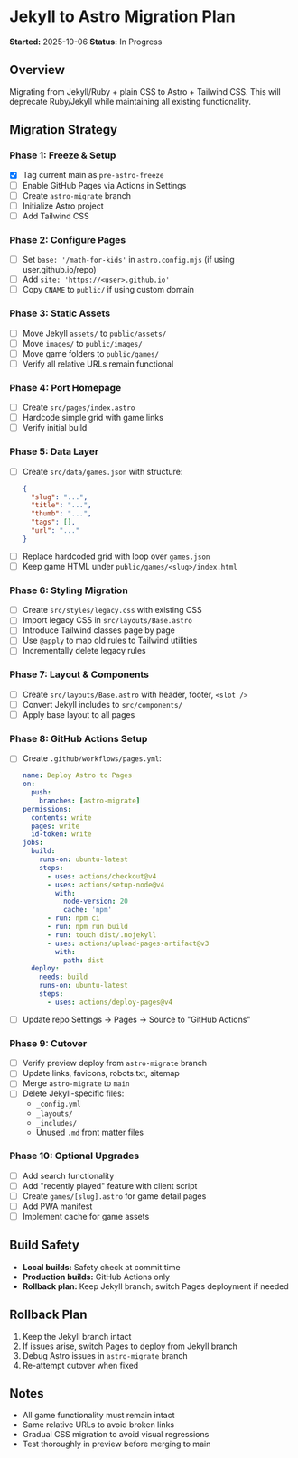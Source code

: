 # Jekyll to Astro Migration Plan

**Started:** 2025-10-06
**Status:** In Progress

## Overview

Migrating from Jekyll/Ruby + plain CSS to Astro + Tailwind CSS. This will deprecate Ruby/Jekyll while maintaining all existing functionality.

## Migration Strategy

### Phase 1: Freeze & Setup

- [x] Tag current main as `pre-astro-freeze`
- [ ] Enable GitHub Pages via Actions in Settings
- [ ] Create `astro-migrate` branch
- [ ] Initialize Astro project
- [ ] Add Tailwind CSS

### Phase 2: Configure Pages

- [ ] Set `base: '/math-for-kids'` in `astro.config.mjs` (if using user.github.io/repo)
- [ ] Add `site: 'https://<user>.github.io'`
- [ ] Copy `CNAME` to `public/` if using custom domain

### Phase 3: Static Assets

- [ ] Move Jekyll `assets/` to `public/assets/`
- [ ] Move `images/` to `public/images/`
- [ ] Move game folders to `public/games/`
- [ ] Verify all relative URLs remain functional

### Phase 4: Port Homepage

- [ ] Create `src/pages/index.astro`
- [ ] Hardcode simple grid with game links
- [ ] Verify initial build

### Phase 5: Data Layer

- [ ] Create `src/data/games.json` with structure:
  ```json
  {
    "slug": "...",
    "title": "...",
    "thumb": "...",
    "tags": [],
    "url": "..."
  }
  ```
- [ ] Replace hardcoded grid with loop over `games.json`
- [ ] Keep game HTML under `public/games/<slug>/index.html`

### Phase 6: Styling Migration

- [ ] Create `src/styles/legacy.css` with existing CSS
- [ ] Import legacy CSS in `src/layouts/Base.astro`
- [ ] Introduce Tailwind classes page by page
- [ ] Use `@apply` to map old rules to Tailwind utilities
- [ ] Incrementally delete legacy rules

### Phase 7: Layout & Components

- [ ] Create `src/layouts/Base.astro` with header, footer, `<slot />`
- [ ] Convert Jekyll includes to `src/components/`
- [ ] Apply base layout to all pages

### Phase 8: GitHub Actions Setup

- [ ] Create `.github/workflows/pages.yml`:
  ```yaml
  name: Deploy Astro to Pages
  on:
    push:
      branches: [astro-migrate]
  permissions:
    contents: write
    pages: write
    id-token: write
  jobs:
    build:
      runs-on: ubuntu-latest
      steps:
        - uses: actions/checkout@v4
        - uses: actions/setup-node@v4
          with:
            node-version: 20
            cache: 'npm'
        - run: npm ci
        - run: npm run build
        - run: touch dist/.nojekyll
        - uses: actions/upload-pages-artifact@v3
          with:
            path: dist
    deploy:
      needs: build
      runs-on: ubuntu-latest
      steps:
        - uses: actions/deploy-pages@v4
  ```
- [ ] Update repo Settings → Pages → Source to "GitHub Actions"

### Phase 9: Cutover

- [ ] Verify preview deploy from `astro-migrate` branch
- [ ] Update links, favicons, robots.txt, sitemap
- [ ] Merge `astro-migrate` to `main`
- [ ] Delete Jekyll-specific files:
  - `_config.yml`
  - `_layouts/`
  - `_includes/`
  - Unused `.md` front matter files

### Phase 10: Optional Upgrades

- [ ] Add search functionality
- [ ] Add "recently played" feature with client script
- [ ] Create `games/[slug].astro` for game detail pages
- [ ] Add PWA manifest
- [ ] Implement cache for game assets

## Build Safety

- **Local builds:** Safety check at commit time
- **Production builds:** GitHub Actions only
- **Rollback plan:** Keep Jekyll branch; switch Pages deployment if needed

## Rollback Plan

1. Keep the Jekyll branch intact
2. If issues arise, switch Pages to deploy from Jekyll branch
3. Debug Astro issues in `astro-migrate` branch
4. Re-attempt cutover when fixed

## Notes

- All game functionality must remain intact
- Same relative URLs to avoid broken links
- Gradual CSS migration to avoid visual regressions
- Test thoroughly in preview before merging to main
